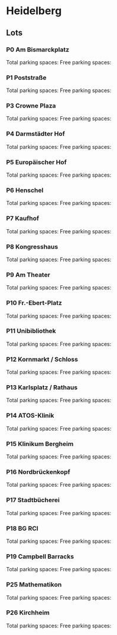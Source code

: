# Heidelberg

## Lots

### P0 Am Bismarckplatz

Total parking spaces: <Value topic="parken-dd/parken-dd/Heidelberg/heidelbergp0ambismarckplatz/total"/>
Free parking spaces: <Value topic="parken-dd/parken-dd/Heidelberg/heidelbergp0ambismarckplatz/free"/>

### P1 Poststraße

Total parking spaces: <Value topic="parken-dd/parken-dd/Heidelberg/heidelbergp1poststrasse/total"/>
Free parking spaces: <Value topic="parken-dd/parken-dd/Heidelberg/heidelbergp1poststrasse/free"/>

### P3 Crowne Plaza

Total parking spaces: <Value topic="parken-dd/parken-dd/Heidelberg/heidelbergp3crowneplaza/total"/>
Free parking spaces: <Value topic="parken-dd/parken-dd/Heidelberg/heidelbergp3crowneplaza/free"/>

### P4 Darmstädter Hof 

Total parking spaces: <Value topic="parken-dd/parken-dd/Heidelberg/heidelbergp4darmstaedterhof/total"/>
Free parking spaces: <Value topic="parken-dd/parken-dd/Heidelberg/heidelbergp4darmstaedterhof/free"/>

### P5 Europäischer Hof

Total parking spaces: <Value topic="parken-dd/parken-dd/Heidelberg/heidelbergp5europaeischerhof/total"/>
Free parking spaces: <Value topic="parken-dd/parken-dd/Heidelberg/heidelbergp5europaeischerhof/free"/>

### P6 Henschel

Total parking spaces: <Value topic="parken-dd/parken-dd/Heidelberg/heidelbergp6henschel/total"/>
Free parking spaces: <Value topic="parken-dd/parken-dd/Heidelberg/heidelbergp6henschel/free"/>

### P7 Kaufhof

Total parking spaces: <Value topic="parken-dd/parken-dd/Heidelberg/heidelbergp7kaufhof/total"/>
Free parking spaces: <Value topic="parken-dd/parken-dd/Heidelberg/heidelbergp7kaufhof/free"/>

### P8 Kongresshaus

Total parking spaces: <Value topic="parken-dd/parken-dd/Heidelberg/heidelbergp8kongresshaus/total"/>
Free parking spaces: <Value topic="parken-dd/parken-dd/Heidelberg/heidelbergp8kongresshaus/free"/>

### P9 Am Theater

Total parking spaces: <Value topic="parken-dd/parken-dd/Heidelberg/heidelbergp9amtheater/total"/>
Free parking spaces: <Value topic="parken-dd/parken-dd/Heidelberg/heidelbergp9amtheater/free"/>

### P10 Fr.-Ebert-Platz

Total parking spaces: <Value topic="parken-dd/parken-dd/Heidelberg/heidelbergp10frebertplatz/total"/>
Free parking spaces: <Value topic="parken-dd/parken-dd/Heidelberg/heidelbergp10frebertplatz/free"/>

### P11 Unibibliothek

Total parking spaces: <Value topic="parken-dd/parken-dd/Heidelberg/heidelbergp11unibibliothek/total"/>
Free parking spaces: <Value topic="parken-dd/parken-dd/Heidelberg/heidelbergp11unibibliothek/free"/>

### P12 Kornmarkt / Schloss

Total parking spaces: <Value topic="parken-dd/parken-dd/Heidelberg/heidelbergp12kornmarktschloss/total"/>
Free parking spaces: <Value topic="parken-dd/parken-dd/Heidelberg/heidelbergp12kornmarktschloss/free"/>

### P13 Karlsplatz / Rathaus

Total parking spaces: <Value topic="parken-dd/parken-dd/Heidelberg/heidelbergp13karlsplatzrathaus/total"/>
Free parking spaces: <Value topic="parken-dd/parken-dd/Heidelberg/heidelbergp13karlsplatzrathaus/free"/>

### P14 ATOS-Klinik

Total parking spaces: <Value topic="parken-dd/parken-dd/Heidelberg/heidelbergp14atosklinik/total"/>
Free parking spaces: <Value topic="parken-dd/parken-dd/Heidelberg/heidelbergp14atosklinik/free"/>

### P15 Klinikum Bergheim

Total parking spaces: <Value topic="parken-dd/parken-dd/Heidelberg/heidelbergp15klinikumbergheim/total"/>
Free parking spaces: <Value topic="parken-dd/parken-dd/Heidelberg/heidelbergp15klinikumbergheim/free"/>

### P16 Nordbrückenkopf

Total parking spaces: <Value topic="parken-dd/parken-dd/Heidelberg/heidelbergp16nordbrueckenkopf/total"/>
Free parking spaces: <Value topic="parken-dd/parken-dd/Heidelberg/heidelbergp16nordbrueckenkopf/free"/>

### P17 Stadtbücherei

Total parking spaces: <Value topic="parken-dd/parken-dd/Heidelberg/heidelbergp17stadtbuecherei/total"/>
Free parking spaces: <Value topic="parken-dd/parken-dd/Heidelberg/heidelbergp17stadtbuecherei/free"/>

### P18 BG RCI

Total parking spaces: <Value topic="parken-dd/parken-dd/Heidelberg/heidelbergp18bgrci/total"/>
Free parking spaces: <Value topic="parken-dd/parken-dd/Heidelberg/heidelbergp18bgrci/free"/>

### P19 Campbell Barracks

Total parking spaces: <Value topic="parken-dd/parken-dd/Heidelberg/heidelbergp19campbellbarracks/total"/>
Free parking spaces: <Value topic="parken-dd/parken-dd/Heidelberg/heidelbergp19campbellbarracks/free"/>

### P25 Mathematikon

Total parking spaces: <Value topic="parken-dd/parken-dd/Heidelberg/heidelbergp25mathematikon/total"/>
Free parking spaces: <Value topic="parken-dd/parken-dd/Heidelberg/heidelbergp25mathematikon/free"/>

### P26 Kirchheim

Total parking spaces: <Value topic="parken-dd/parken-dd/Heidelberg/heidelbergp26kirchheim/total"/>
Free parking spaces: <Value topic="parken-dd/parken-dd/Heidelberg/heidelbergp26kirchheim/free"/>

